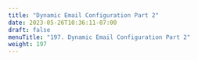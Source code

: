 ```yaml
---
title: "Dynamic Email Configuration Part 2"
date: 2023-05-26T10:36:11-07:00
draft: false
menuTitle: "197. Dynamic Email Configuration Part 2"
weight: 197
---
```


